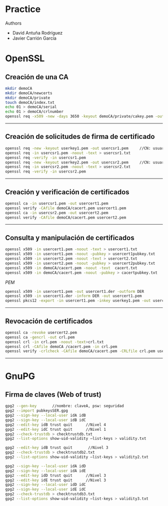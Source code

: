# Practice
Authors
 - David Antuña Rodríguez
 - Javier Carrión García


# OpenSSL

## Creación de una CA

```sh
mkdir demoCA
mkdir demoCA/newcerts
mkdir demoCA/private
touch demoCA/index.txt
echo 01 > demoCA/serial
echo 01 > demoCA/crlnumber
openssl req -x509 -new -days 3650 -keyout demoCA/private/cakey.pem -out demoCA/cacert.pem
```

------
## Creación de solicitudes de firma de certificado

```sh
openssl req -new -keyout userkey1.pem -out usercsr1.pem     //CN: usuario1
openssl req -in usercsr1.pem -noout -text > usercsr1.txt
openssl req -verify -in usercsr1.pem
openssl req -new -keyout userkey2.pem -out usercsr2.pem     //CN: usuario2
openssl req -in usercsr2.pem -noout -text > usercsr2.txt
openssl req -verify -in usercsr2.pem
```

------
## Creación y verificación de certificados

```sh
openssl ca -in usercsr1.pem -out usercert1.pem
openssl verify -CAfile demoCA/cacert.pem usercert1.pem
openssl ca -in usercsr2.pem -out usercert2.pem
openssl verify -CAfile demoCA/cacert.pem usercert2.pem
```

------
## Consulta y manipulación de certificados

```sh
openssl x509 -in usercert1.pem -noout -text > usercert1.txt
openssl x509 -in usercert1.pem -noout -pubkey > usercert1pubkey.txt
openssl x509 -in usercert2.pem -noout -text > usercert2.txt
openssl x509 -in usercert2.pem -noout -pubkey > usercert2pubkey.txt
openssl x509 -in demoCA/cacert.pem -noout -text  cacert.txt
openssl x509 -in demoCA/cacert.pem -noout -pubkey > cacertpubkey.txt
```

_PEM_
```sh
openssl x509 -in usercert1.pem -out usercert1.der -outform DER
openssl x509 -in usercert1.der -inform DER -out usercert1.pem
openssl pkcs12 -export -in usercert1.pem -inkey userkey1.pem -out usercert1.p12
```

------
## Revocación de certificados

```sh
openssl ca -revoke usercert2.pem
openssl ca -gencrl -out crl.pem
openssl crl -in crl.pem -noout -text>crl.txt
openssl crl -CAfile demoCA /cacert.pem -in crl.pem
openssl verify -crlcheck -CAfile demoCA/cacert.pem -CRLfile crl.pem usercert2.pem
```

------
# GnuPG

## Firma de claves (Web of trust)

```sh
gpg2 --gen-key       //nombre: claveA, psw: seguridad
gpg2 --import pubkeysSER.gpg
gpg2 --sign-key --local-user idA idB
gpg2 --sign-key --local-user idB idC
gpg2 --edit-key idB trust quit      //Nivel 4
gpg2 --edit-key idC trust quit      //Nivel 1
gpg2 --check-trustdb > checktrustdb.txt
gpg2 --list-options show-uid-validity –list-keys > validity.txt
```

```sh
gpg2 --edit-key idB trust quit       //Nivel 3
gpg2 --check-trustdb > checktrustdb2.txt
gpg2 --list-options show-uid-validity –list-keys > validity2.txt
```

```sh
gpg2 --sign-key --local-user idA idD
gpg2 --sign-key --local-user idA idE
gpg2 --edit-key idD trust quit      //Nivel 3
gpg2 --edit-key idE trust quit      //Nivel 3
gpg2 --sign-key --local-user idD idC
gpg2 --sign-key --local-user idE idC
gpg2 --check-trustdb > checktrustdb3.txt
gpg2 --list-options show-uid-validity –list-keys > validity3.txt
```
